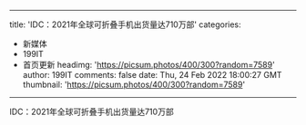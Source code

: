 
---
title: 'IDC：2021年全球可折叠手机出货量达710万部'
categories: 
 - 新媒体
 - 199IT
 - 首页更新
headimg: 'https://picsum.photos/400/300?random=7589'
author: 199IT
comments: false
date: Thu, 24 Feb 2022 18:00:27 GMT
thumbnail: 'https://picsum.photos/400/300?random=7589'
---

<div>   
IDC：2021年全球可折叠手机出货量达710万部  
</div>
            